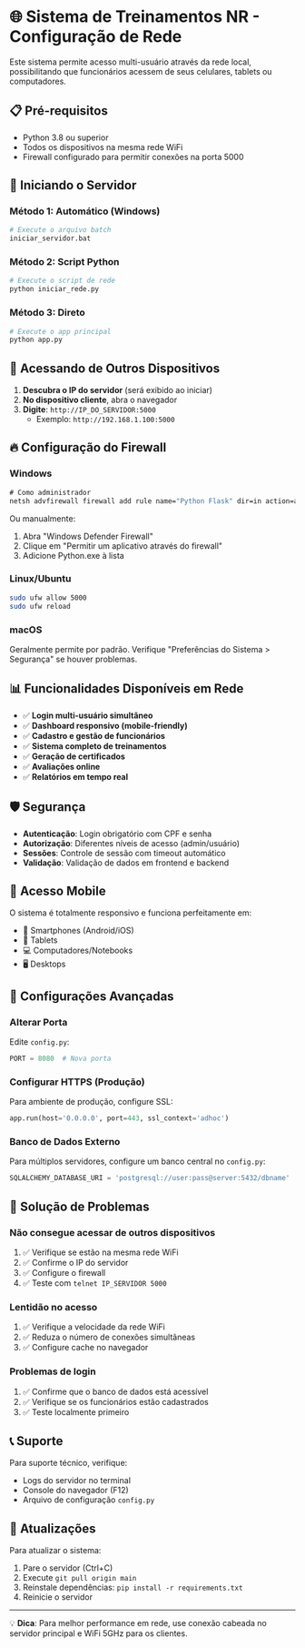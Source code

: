 # 🌐 Sistema de Treinamentos NR - Configuração de Rede

Este sistema permite acesso multi-usuário através da rede local, possibilitando que funcionários acessem de seus celulares, tablets ou computadores.

## 📋 Pré-requisitos

- Python 3.8 ou superior
- Todos os dispositivos na mesma rede WiFi
- Firewall configurado para permitir conexões na porta 5000

## 🚀 Iniciando o Servidor

### Método 1: Automático (Windows)
```bash
# Execute o arquivo batch
iniciar_servidor.bat
```

### Método 2: Script Python
```bash
# Execute o script de rede
python iniciar_rede.py
```

### Método 3: Direto
```bash
# Execute o app principal
python app.py
```

## 📱 Acessando de Outros Dispositivos

1. **Descubra o IP do servidor** (será exibido ao iniciar)
2. **No dispositivo cliente**, abra o navegador
3. **Digite**: `http://IP_DO_SERVIDOR:5000`
   - Exemplo: `http://192.168.1.100:5000`

## 🔥 Configuração do Firewall

### Windows
```cmd
# Como administrador
netsh advfirewall firewall add rule name="Python Flask" dir=in action=allow protocol=TCP localport=5000
```

Ou manualmente:
1. Abra "Windows Defender Firewall"
2. Clique em "Permitir um aplicativo através do firewall"
3. Adicione Python.exe à lista

### Linux/Ubuntu
```bash
sudo ufw allow 5000
sudo ufw reload
```

### macOS
Geralmente permite por padrão. Verifique "Preferências do Sistema > Segurança" se houver problemas.

## 📊 Funcionalidades Disponíveis em Rede

- ✅ **Login multi-usuário simultâneo**
- ✅ **Dashboard responsivo (mobile-friendly)**
- ✅ **Cadastro e gestão de funcionários**
- ✅ **Sistema completo de treinamentos**
- ✅ **Geração de certificados**
- ✅ **Avaliações online**
- ✅ **Relatórios em tempo real**

## 🛡️ Segurança

- **Autenticação**: Login obrigatório com CPF e senha
- **Autorização**: Diferentes níveis de acesso (admin/usuário)
- **Sessões**: Controle de sessão com timeout automático
- **Validação**: Validação de dados em frontend e backend

## 📱 Acesso Mobile

O sistema é totalmente responsivo e funciona perfeitamente em:
- 📱 Smartphones (Android/iOS)
- 📱 Tablets
- 💻 Computadores/Notebooks
- 🖥️ Desktops

## 🔧 Configurações Avançadas

### Alterar Porta
Edite `config.py`:
```python
PORT = 8080  # Nova porta
```

### Configurar HTTPS (Produção)
Para ambiente de produção, configure SSL:
```python
app.run(host='0.0.0.0', port=443, ssl_context='adhoc')
```

### Banco de Dados Externo
Para múltiplos servidores, configure um banco central no `config.py`:
```python
SQLALCHEMY_DATABASE_URI = 'postgresql://user:pass@server:5432/dbname'
```

## 🐛 Solução de Problemas

### Não consegue acessar de outros dispositivos
1. ✅ Verifique se estão na mesma rede WiFi
2. ✅ Confirme o IP do servidor
3. ✅ Configure o firewall
4. ✅ Teste com `telnet IP_SERVIDOR 5000`

### Lentidão no acesso
1. ✅ Verifique a velocidade da rede WiFi
2. ✅ Reduza o número de conexões simultâneas
3. ✅ Configure cache no navegador

### Problemas de login
1. ✅ Confirme que o banco de dados está acessível
2. ✅ Verifique se os funcionários estão cadastrados
3. ✅ Teste localmente primeiro

## 📞 Suporte

Para suporte técnico, verifique:
- Logs do servidor no terminal
- Console do navegador (F12)
- Arquivo de configuração `config.py`

## 🔄 Atualizações

Para atualizar o sistema:
1. Pare o servidor (Ctrl+C)
2. Execute `git pull origin main`
3. Reinstale dependências: `pip install -r requirements.txt`
4. Reinicie o servidor

---

💡 **Dica**: Para melhor performance em rede, use conexão cabeada no servidor principal e WiFi 5GHz para os clientes.
